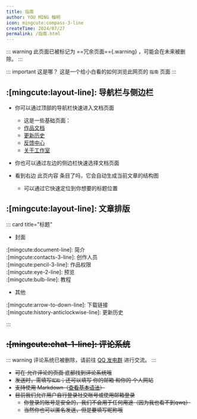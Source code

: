 ```yaml
---
title: 指南
author: YOU MING 柚明
icon: mingcute:compass-3-line
createTime: 2024/07/27
permalink: /指南.html
---
```


::: warning 此页面已被标记为 ==冗余页面=={.warning} ，可能会在未来被删除。
:::

::: important 这是哪？
这是一个给小白看的如何浏览此网页的 `指南` 页面
:::

## :[mingcute:layout-line]: 导航栏与侧边栏

- 你可以通过顶部的导航栏快速进入文档页面

  - 这是一些基础页面：
  - [作品文档](/notes/)
  - [更新历史](/notes/更新历史/MC-鼠标指针.html)
  - [反馈中心](/notes/反馈中心/)
  - [关于工作室](/notes/更多/工作室.html)

- 你也可以通过左边的侧边栏快速选择文档页面

- 看到右边 此页内容 条目了吗，它会自动生成当前文章的结构图

  - 可以通过它快速定位到你想要的标题位置

## :[mingcute:layout-line]: 文章排版

::: card title="标题"

- 封面

:[mingcute:document-line]: 简介  
:[mingcute:contacts-3-line]: 创作人员  
:[mingcute:pencil-3-line]: 作品权限  
:[mingcute:eye-2-line]: 预览  
:[mingcute:bulb-line]: 教程  

- 其他

:[mingcute:arrow-to-down-line]: 下载链接  
:[mingcute:history-anticlockwise-line]: 更新历史  

:::

## ~~:[mingcute:chat-1-line]: 评论系统~~

::: warning 评论系统已被删除，请前往 [QQ 发电群](/链接.html#qq-群) 进行交流。
:::

- ~~可在 允许评论的页面 底部找到评论系统哦~~
- ~~发送时，需填写`昵称`；还可以填写 你的邮箱 和你的 个人网站~~
- ~~支持使用 Markdown（[查看基本语法](https://markdown.com.cn/basic-syntax/)）~~
- ~~目前我们允许用户自行登录社交账号或使用邮箱登录~~
  - ~~你登录的账号是安全的，我们不会用于任何用途（因为我也看不到qwq）~~
  - ~~当然你也可以匿名发送，但是要填写昵称哦~~